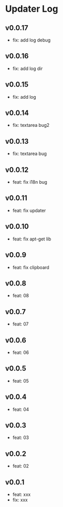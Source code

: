 # Updater Log

## v0.0.17
- fix: add log debug

## v0.0.16
- fix: add log dir

## v0.0.15
- fix: add log

## v0.0.14
- fix: textarea bug2

## v0.0.13
- fix: textarea bug

## v0.0.12
- feat: fix i18n bug

## v0.0.11
- feat: fix updater

## v0.0.10
- feat: fix apt-get lib

## v0.0.9
- feat: fix clipboard

## v0.0.8
- feat: 08

## v0.0.7
- feat: 07

## v0.0.6
- feat: 06

## v0.0.5
- feat: 05
## v0.0.4
- feat: 04

## v0.0.3
- feat: 03

## v0.0.2
- feat: 02

## v0.0.1
- feat: xxx
- fix: xxx